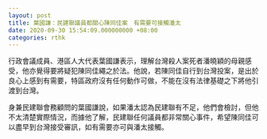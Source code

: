 ```yaml
---
layout: post
title: 葉國謙：民建聯議員都關心陳同佳案　有需要可接觸潘太
date: 2020-09-30 15:54:09.000000000 +08:00
categories: rthk
---
```


行政會議成員、港區人大代表葉國謙表示，理解台灣殺人案死者潘曉穎的母親感受，他亦覺得要將疑犯陳同佳繩之於法。他說，若陳同佳自行到台灣投案，是出於良心上感到有需要，特區政府沒有任何動作可做，不能在沒有法律基礎之下將他引渡到台灣。

身兼民建聯會務顧問的葉國謙說，如果潘太認為民建聯有不足，他們會檢討，但他不太清楚實際情況，而據他了解，民建聯任何議員都非常關心事件，希望陳同佳可以盡早到台灣接受審訊，如有需要亦可與潘太接觸。
